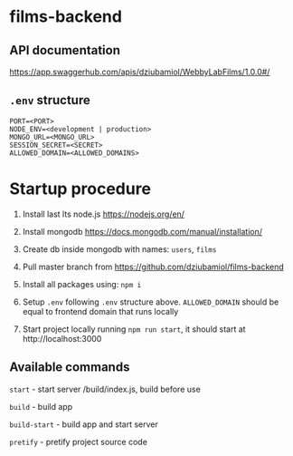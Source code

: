 # films-backend
## API documentation
https://app.swaggerhub.com/apis/dziubamiol/WebbyLabFilms/1.0.0#/

## ```.env``` structure

```
PORT=<PORT>
NODE_ENV=<development | production>
MONGO_URL=<MONGO_URL>
SESSION_SECRET=<SECRET>
ALLOWED_DOMAIN=<ALLOWED_DOMAINS>
```

# Startup procedure

   1. Install last lts node.js https://nodejs.org/en/
   2. Install mongodb https://docs.mongodb.com/manual/installation/
   3. Create db inside mongodb with names: ```users```, ```films```
   4. Pull master branch from https://github.com/dziubamiol/films-backend
   5. Install all packages using: ```npm i```
   6. Setup ```.env``` following ```.env``` structure above. ```ALLOWED_DOMAIN``` should be equal to frontend domain that runs locally
   
   7. Start project locally running ```npm run start```, it should start at http://localhost:3000

## Available commands
```start``` - start server /build/index.js, build before use

```build``` - build app

```build-start``` - build app and start server
    
```pretify``` - pretify project source code    
